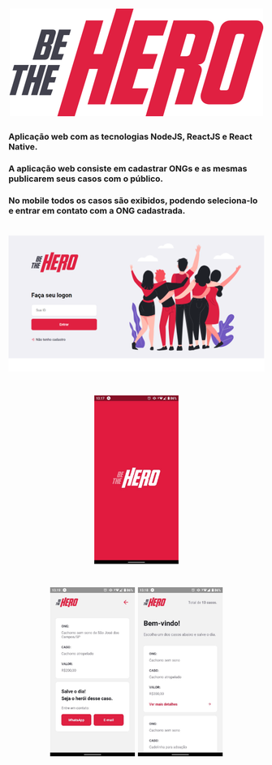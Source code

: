 
<h1 align="center">
  <img src="/frontend/src/assets/logo.svg">
</h1>


### Aplicação web com as tecnologias NodeJS, ReactJS e React Native.

### A aplicação web consiste em cadastrar ONGs e as mesmas publicarem seus casos com o público.

### No mobile todos os casos são exibidos, podendo seleciona-lo e entrar em contato com a ONG cadastrada.

<h1 align="center">
  <img src="/frontend/.github/Home.png">
</h1>

<h1 align="center">
<img width="33%" height="33%" src="/frontend/.github/Mobile Splash.jpeg">
</h1>

<h1 align="center" >
  <img width="33%" height="33%" src="/frontend/.github/Mobile Detalhes.jpeg">
  <img width="33%" height="33%" src="/frontend/.github/Mobile Casos.jpeg">
</h1>
